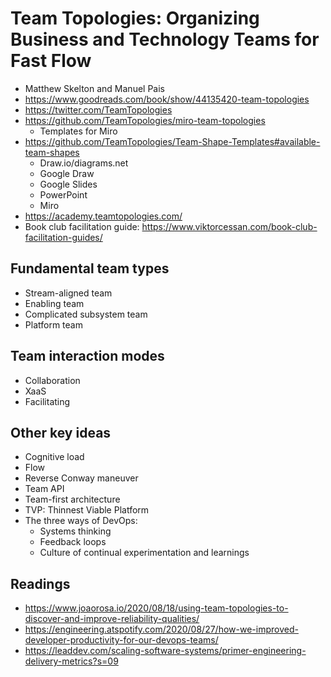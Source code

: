 # Team Topologies: Organizing Business and Technology Teams for Fast Flow

- Matthew Skelton and Manuel Pais
- https://www.goodreads.com/book/show/44135420-team-topologies
- https://twitter.com/TeamTopologies
- https://github.com/TeamTopologies/miro-team-topologies
  - Templates for Miro
- https://github.com/TeamTopologies/Team-Shape-Templates#available-team-shapes
  - Draw.io/diagrams.net
  - Google Draw
  - Google Slides
  - PowerPoint
  - Miro
- https://academy.teamtopologies.com/
- Book club facilitation guide: https://www.viktorcessan.com/book-club-facilitation-guides/

## Fundamental team types

- Stream-aligned team
- Enabling team
- Complicated subsystem team
- Platform team

## Team interaction modes

- Collaboration
- XaaS
- Facilitating

## Other key ideas

- Cognitive load
- Flow
- Reverse Conway maneuver
- Team API
- Team-first architecture
- TVP: Thinnest Viable Platform
- The three ways of DevOps:
  - Systems thinking
  - Feedback loops
  - Culture of continual experimentation and learnings

## Readings

- https://www.joaorosa.io/2020/08/18/using-team-topologies-to-discover-and-improve-reliability-qualities/
- https://engineering.atspotify.com/2020/08/27/how-we-improved-developer-productivity-for-our-devops-teams/
- https://leaddev.com/scaling-software-systems/primer-engineering-delivery-metrics?s=09
